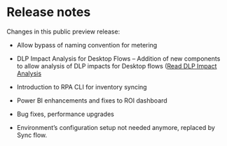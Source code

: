 
# Release notes

Changes in this public preview release:

- Allow bypass of naming convention for metering

- DLP Impact Analysis for Desktop Flows – Addition of new components to allow analysis of DLP impacts for Desktop flows ([Read DLP Impact
    Analysis](../dlp-impact-analysis.md)

- Introduction to RPA CLI for inventory syncing

- Power BI enhancements and fixes to ROI dashboard

- Bug fixes, performance upgrades

- Environment’s configuration setup not needed anymore, replaced by Sync flow.